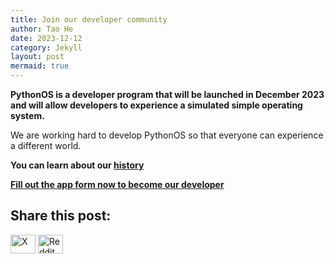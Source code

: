```yaml
---
title: Join our developer community
author: Tao He
date: 2023-12-12
category: Jekyll
layout: post
mermaid: true
---
```


__PythonOS is a developer program that will be launched in December 2023 and will allow developers to experience a simulated simple operating system.__

We are working hard to develop PythonOS so that everyone can experience a different world.

__You can learn about our [history](https://www.xyehr.cn/#timeline)__

__[Fill out the app form now to become our developer](https://airtable.com/app4kvVeOe2p7NIIf/pagTgearHfOHwZDOk/form)__

## Share this post:

<p align="left">
<a href="https://x.com/" target="blank"><img src="https://upload.wikimedia.org/wikipedia/commons/6/6f/Logo_of_Twitter.svg" height="30" width="40" alt="X"></a>
<a href="https://reddit.com/" target="blank"><img src="https://www.svgrepo.com/show/354270/reddit-icon.svg" height="30" width="40" alt="Reddit"></a>
</p>
